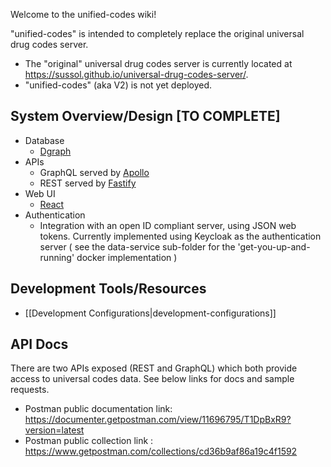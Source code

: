 
Welcome to the unified-codes wiki!

"unified-codes" is intended to completely replace the original universal drug codes server. 
* The "original" universal drug codes server is currently located at https://sussol.github.io/universal-drug-codes-server/.
* "unified-codes" (aka V2) is not yet deployed.

## System Overview/Design [TO COMPLETE]
<!-- This is quite high level - A diagram may be useful -->
* Database 
  * [Dgraph](https://dgraph.io/docs/)
* APIs 
  * GraphQL served by [Apollo](https://www.apollographql.com/docs)
  * REST served by [Fastify](https://www.fastify.io/)
* Web UI 
  * [React](https://reactjs.org/docs)
* Authentication
  * Integration with an open ID compliant server, using JSON web tokens. Currently implemented using Keycloak as the authentication server ( see the data-service sub-folder for the 'get-you-up-and-running' docker implementation )

## Development Tools/Resources
* [[Development Configurations|development-configurations]]

## API Docs
There are two APIs exposed (REST and GraphQL) which both provide access to universal codes data. See below links for docs and sample requests. 
* Postman public documentation link:  https://documenter.getpostman.com/view/11696795/T1DpBxR9?version=latest
* Postman public collection link : https://www.getpostman.com/collections/cd36b9af86a19c4f1592
